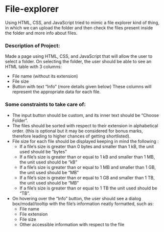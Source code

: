 # File-explorer
Using HTML, CSS, and JavaScript tried to mimic a file explorer kind of thing, in which we can upload the folder and then check the files present inside the folder and more info about files.

### Description of Project:
Made a page using HTML, CSS, and JavaScript that will allow the user to
select a folder. On selecting the folder, the user should be able to see an HTML table with 3
columns:
- File name (without its extension)
- File size
- Button with text “Info” (more details given below)
These columns will represent the appropriate data for each file.
### Some constraints to take care of:
- The input button should be custom, and its inner text should be “Choose Folder”.
- The files should be sorted with respect to their extension in alphabetical order. (this is
optional but it may be considered for bonus marks, therefore leading to higher chances of
getting shortlisted).
- File size for each file should be displayed keeping in mind the following :
  - If a file’s size is greater than 0 bytes and smaller than 1 kB, the unit used should be “bytes”
  - If a file’s size is greater than or equal to 1 kB and smaller than 1 MB, the unit used should be “kB”
  - If a file’s size is greater than or equal to 1 MB and smaller than 1 GB, the unit used should be “MB”
  - If a file’s size is greater than or equal to 1 GB and smaller than 1 TB, the unit used should be “MB”
  - If a file’s size is greater than or equal to 1 TB the unit used should be “TB”.
- On hovering over the “Info” button, the user should see a dialog box/modal/tooltip with
the file’s information neatly formatted, such as:
  - File name
  - File extension
  - File size
  - Other accessible information with respect to the file
